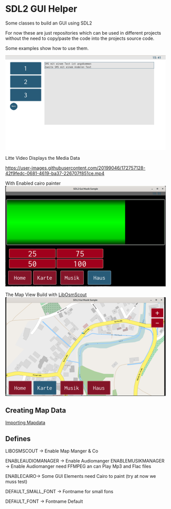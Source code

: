 # SDL2 GUI Helper

Some classes to build an GUI using SDL2

For now these are just repositories which can be used in different projects without the need to copy/paste the code into the projects source code.

Some examples show how to use them.

![Mainscreen](dokumentation/images/MiniSampleScreen1.png)

Litte Video Displays the Media Data

https://user-images.githubusercontent.com/20199046/172757128-42f9fedc-0681-4619-ba37-226707f851ce.mp4

With Enabled cairo painter
![Progressbar 50 %](dokumentation/images/ProgressBar50.png)

The Map View Build with [LibOsmScout](http://libosmscout.sourceforge.net/)
![Map View](dokumentation/images/MapView.png)

## Creating Map Data

[Importing Mapdata](http://libosmscout.sourceforge.net/tutorials/importing/)

## Defines

LIBOSMSCOUT -> Enable Map Manger & Co

ENABLEAUDIOMANAGER -> Enable Audiomanger
ENABLEMUSIKMANAGER -> Enable Audiomanger need FFMPEG an can Play Mp3 and Flac files

ENABLECAIRO-> Some GUI Elements need Cairo to paint (try at now we muss test)

DEFAULT_SMALL_FONT -> Fontname for small fons

DEFAULT_FONT -> Fontname Default
